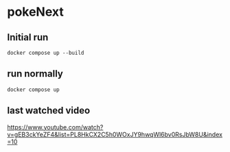 # pokeNext

  

## Initial run

`docker compose up --build`

## run normally

`docker compose up`

## last watched video

https://www.youtube.com/watch?v=gEB3ckYeZF4&list=PL8HkCX2C5h0WOxJY9hwqWl6bv0RsJbW8U&index=10